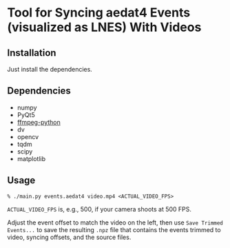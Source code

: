 # Tool for Syncing aedat4 Events (visualized as LNES) With Videos

## Installation
Just install the dependencies.

## Dependencies
- numpy
- PyQt5
- [ffmpeg-python](https://github.com/kkroening/ffmpeg-python)
- dv
- opencv
- tqdm
- scipy
- matplotlib

## Usage
```
% ./main.py events.aedat4 video.mp4 <ACTUAL_VIDEO_FPS>
```
`ACTUAL_VIDEO_FPS` is, e.g., 500, if your camera shoots at 500 FPS.

Adjust the event offset to match the video on the left, then use `Save Trimmed Events...` to save the resulting `.npz` file that contains the events trimmed to video, syncing offsets, and the source files.
